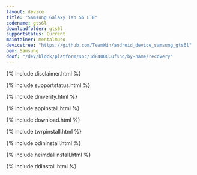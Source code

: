 ```yaml
---
layout: device
title: "Samsung Galaxy Tab S6 LTE"
codename: gts6l
downloadfolder: gts6l
supportstatus: Current
maintainer: mentalmuso
devicetree: "https://github.com/TeamWin/android_device_samsung_gts6l"
oem: Samsung
ddof: "/dev/block/platform/soc/1d84000.ufshc/by-name/recovery"
---
```


{% include disclaimer.html %}

{% include supportstatus.html %}

{% include dmverity.html %}

{% include appinstall.html %}

{% include download.html %}

{% include twrpinstall.html %}

{% include odininstall.html %}

{% include heimdallinstall.html %}

{% include ddinstall.html %}
